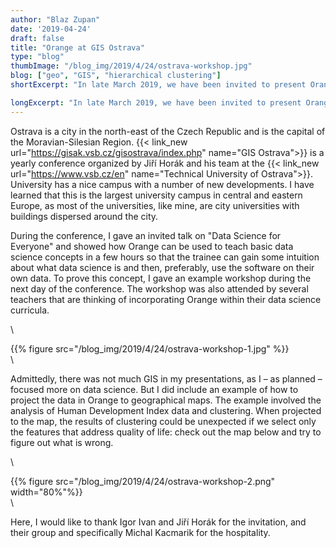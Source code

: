 ```yaml
---
author: "Blaz Zupan"
date: '2019-04-24'
draft: false
title: "Orange at GIS Ostrava"
type: "blog"
thumbImage: "/blog_img/2019/4/24/ostrava-workshop.jpg"
blog: ["geo", "GIS", "hierarchical clustering"]
shortExcerpt: "In late March 2019, we have been invited to present Orange during a GIS Ostrava conference."

longExcerpt: "In late March 2019, we have been invited to present Orange during a GIS Ostrava conference. We have shown how to work with geospatial data in Orange."
---
```


Ostrava is a city in the north-east of the Czech Republic and is the capital of the Moravian-Silesian Region. {{< link_new url="https://gisak.vsb.cz/gisostrava/index.php" name="GIS Ostrava">}} is a yearly conference organized by Jiří Horák and his team at the {{< link_new url="https://www.vsb.cz/en" name="Technical University of Ostrava">}}. University has a nice campus with a number of new developments. I have learned that this is the largest university campus in central and eastern Europe, as most of the universities, like mine, are city universities with buildings dispersed around the city.

During the conference, I gave an invited talk on "Data Science for Everyone" and showed how Orange can be used to teach basic data science concepts in a few hours so that the trainee can gain some intuition about what data science is and then, preferably, use the software on their own data. To prove this concept, I gave an example workshop during the next day of the conference. The workshop was also attended by several teachers that are thinking of incorporating Orange within their data science curricula.

\


{{% figure src="/blog_img/2019/4/24/ostrava-workshop-1.jpg" %}}
\
\


Admittedly, there was not much GIS in my presentations, as I – as planned – focused more on data science. But I did include an example of how to project the data in Orange to geographical maps. The example involved the analysis of Human Development Index data and clustering. When projected to the map, the results of clustering could be unexpected if we select only the features that address quality of life: check out the map below and try to figure out what is wrong.


\


{{% figure src="/blog_img/2019/4/24/ostrava-workshop-2.png" width="80%"%}}
\
\

Here, I would like to thank Igor Ivan and Jiří Horák for the invitation, and their group and specifically Michal Kacmarik for the hospitality.

